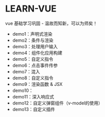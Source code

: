 # LEARN-VUE

vue 基础学习巩固 - 温故而知新，可以为师矣！

- demo1：声明式渲染
- demo2：条件与渲染
- demo3：处理用户输入
- demo4：组件化应用构建
- demo5：自定义指令
- demo6：点击事件传参
- demo7：混入
- demo8：自定义指令
- demo9：渲染函数 & JSX
- demo10：
- demo11：深入响应式
- demo12：自定义弹窗组件（v-model的使用）
- demo13：自定义插件
